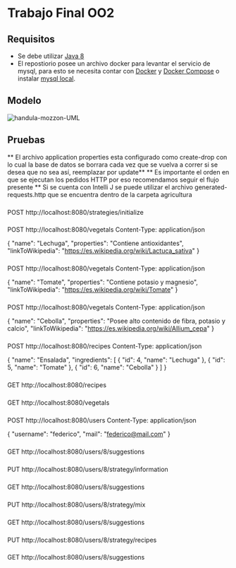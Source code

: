 # Trabajo Final OO2
## Requisitos
- Se debe utilizar [Java 8](https://www.java.com/es/download/help/index_installing.html)
- El repostiorio posee un archivo docker para levantar el servicio de mysql, para esto se necesita contar con [Docker](https://www.docker.com/products/docker-desktop) y [Docker Compose](https://docs.docker.com/compose/install/) o instalar [mysql local](https://dev.mysql.com/downloads/windows/installer/8.0.html).

## Modelo
![handula-mozzon-UML](https://user-images.githubusercontent.com/37479907/143613161-0355a11d-e959-44fc-9fb2-d46f0bb6c61b.png)

## Pruebas
** El archivo application properties esta configurado como create-drop con lo cual la base de datos se borrara cada vez que se vuelva a correr si se desea que no sea así, reemplazar por update** 
** Es importante el orden en que se ejecutan los pedidos HTTP por eso recomendamos seguir el flujo presente **
Si se cuenta con Intelli J se puede utilizar el archivo generated-requests.http que se encuentra dentro de la carpeta agricultura
###
POST http://localhost:8080/strategies/initialize

###
POST http://localhost:8080/vegetals
Content-Type: application/json

{
  "name": "Lechuga",
  "properties": "Contiene antioxidantes",
  "linkToWikipedia": "https://es.wikipedia.org/wiki/Lactuca_sativa"
}

###
POST http://localhost:8080/vegetals
Content-Type: application/json

{
  "name": "Tomate",
  "properties": "Contiene potasio y magnesio",
  "linkToWikipedia": "https://es.wikipedia.org/wiki/Tomate"
}

###
POST http://localhost:8080/vegetals
Content-Type: application/json

{
  "name": "Cebolla",
  "properties": "Posee alto contenido de fibra, potasio y calcio",
  "linkToWikipedia": "https://es.wikipedia.org/wiki/Allium_cepa"
}

###
POST http://localhost:8080/recipes
Content-Type: application/json

{
  "name": "Ensalada",
  "ingredients": [
    {
      "id": 4,
      "name": "Lechuga"
    },
    {
      "id": 5,
      "name": "Tomate"
    },
    {
      "id": 6,
      "name": "Cebolla"
    }
  ]
}


###
GET http://localhost:8080/recipes


###
GET http://localhost:8080/vegetals


###
POST http://localhost:8080/users
Content-Type: application/json

{
  "username": "federico",
  "mail": "federico@mail.com"
}

###
GET http://localhost:8080/users/8/suggestions


###
PUT http://localhost:8080/users/8/strategy/information


###
GET http://localhost:8080/users/8/suggestions


###
PUT http://localhost:8080/users/8/strategy/mix


###
GET http://localhost:8080/users/8/suggestions


###
PUT http://localhost:8080/users/8/strategy/recipes


###
GET http://localhost:8080/users/8/suggestions
